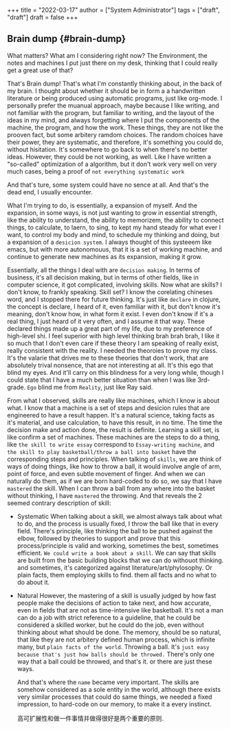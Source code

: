 +++
title = "2022-03-17"
author = ["System Administrator"]
tags = ["draft", "draft"]
draft = false
+++

## Brain dump {#brain-dump}

What matters?
What am I considering right now?
The Environment, the notes and machines I put just there on my desk, thinking that I could really get a great use of that?

That's Brain dump! That's what I'm constantly thinking about, in the back of my brain. I thought about whether it should be in form a a handwritten literature or being produced using automatic programs, just like org-mode. I personally prefer the muanual approach, maybe because I like writing, and not familiar with the program, but familiar to writing, and the layout of the ideas in my mind, and always forgetting where I put the components of the machine, the program, and how the work. These things, they are not like the prooven fact, but some arbitery ramdom choices. The random choices have their power, they are systematic, and therefore, it's something you could do, without hisitation. It's somewhere to go back to when there's no better ideas. However, they could be not working, as well. Like I have written a "so-called" optimization of a algorithm, but it don't work very well on very much cases, being a proof of `not everything systematic work`

And that's ture, some system could have no sence at all. And that's the dead end, I usually encounter.

What I'm trying to do, is essentially, a expansion of myself. And the expansion, in some ways, is not just wanting to grow in essential strength, like the ability to understand, the ability to memorizem, the ability to connect things, to calculate, to laern, to sing, to kept my hand steady for what ever I want, to control my body and mind, to schedule my thinking and doing, but a expansion of a `desicion system`. I always thought of this systeeem like emacs, but with more autonomouus, that it is a set of working machine, and continue to generate new machines as its expansion, making it grow.

Essentially, all the things I deal with are `decision making`. In terms of business, it's all decision making, but in terms of other fields, like in computer science, it got complicated, involving skills. Now what are skills?
I don't know, to frankly speaking. Skill set? I know the corelating chineses word, and I stopped there for future thinking. It's just like `declare` in clojure, the concept is declare, I heard of it, even familiar with it, but don't know it's meaning, don't know how, in what form it exist. I even don't know if it's a real thing, I just heard of it very often, and I assume it that way. These declared things made up a great part of my life, due to my preference of high-level shi. I feel superior with high level thinking brah brah brah, I like it so much that I don't even care if these theory I am speaking of really exist, really consistent with the reality. I needed the theoroies to prove my class. It's the valarie that drives me to these theories that don't work, that are absolutely trival nonsence, that are not interesting at all. It's this ego that blind my eyes. And it'll carry on this blindness for a very long while, though I could state that I have a much better situation than when I was like 3rd-grade. `Ego` blind me from `Reality`, just like Ray said.

From what I observed, skills are really like machines, which I know is about what. I know that a machine is a set of steps and desicion rules that are engineered to have a result happen. It's a natural science, taking facts as it's material, and use calculation, to have this result, in no time. The time the decision make and action done, the result is definite. Learning a skill set, is like confirm a set of machines. These machines are the steps to do a thing, like `the skill to write essay` correspond to `Essay-writing machine`, and `the skill to play basketball/throw a ball into basket` have the corresponding steps and principles. When talking of `skills`, we are think of ways of doing things, like how to throw a ball, it would involve angle of arm, point of force, and even subtle movement of finger. And when we can naturally do them, as if we are born hard-coded to do so, we say that I have `mastered` the skill. When I can throw a ball from any where into the basket without thinking, I have `mastered` the throwing. And that reveals the 2 seemed contrary description of skill:

-   Systematic
    When talking about a skill, we almost always talk about what to do, and the process is usually fixed, I throw the ball like that in every field. There's principle, like thinking the ball to be pushed against the elbow, followed by theories to support and prove that this process/principle is valid and working, sometimes the best, sometimes efficient. `We could write a book about a skill`. We can say that skills are built from the basic building blocks that we can do withouot thinking. and sometimes, it's categorized against literature/art/phylosophy. Or plain facts, them employing skills to find. them all facts and no what to do about it.
-   Natural
    However, the mastering of a skill is usually judged by how fast people make the decisions of action to take next, and how accurate, even in fields that are not as time-intensive like basketball. It's not a man can do a job with strict reference to a guideline, that he could be considered a skilled worker, but he could do the job, even without thinking about what should be done. The memory, should be so natural, that like they are not arbitery defined human process, which is infinite many, but `plain facts of the world`. Throwing a ball. It's `just easy because that's just how balls should be throwed.` There's only one way that a ball could be throwed, and that's it. or there are just these ways.

    And that's where the `name` became very important. The skills are somehow considered as a sole entity in the world, although there exists very similar processes that could do same things, we needed a fixed impression, to hard-code on our memory, to make it a every instinct.

    高可扩展性和做一件事情并做得很好是两个重要的原则.